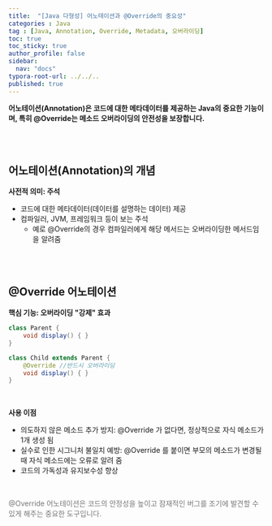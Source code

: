 ```yaml
---
title:  "[Java 다형성] 어노테이션과 @Override의 중요성"
categories : Java
tag : [Java, Annotation, Override, Metadata, 오버라이딩]
toc: true
toc_sticky: true
author_profile: false
sidebar:
  nav: "docs"
typora-root-url: ../../..
published: true
---
```




**어노테이션(Annotation)은 코드에 대한 메타데이터를 제공하는 Java의 중요한 기능이며, 특히 @Override는 메소드 오버라이딩의 안전성을 보장합니다.**

<br>

<br>

## 어노테이션(Annotation)의 개념

**사전적 의미: 주석**

- 코드에 대한 메타데이터(데이터를 설명하는 데이터) 제공
- 컴파일러, JVM, 프레임워크 등이 보는 주석
  - 예로 @Override의 경우 컴파일러에게 해당 메서드는 오버라이딩한 메서드임을 알려줌

<br>

<br>

## @Override 어노테이션

**핵심 기능: 오버라이딩 "강제" 효과**

```java
class Parent {
    void display() { }
}

class Child extends Parent {
    @Override //반드시 오버라이딩
    void display() { }
}
```

<br>

**사용 이점**

- 의도하지 않은 메소드 추가 방지: @Override 가 없다면, 정상적으로 자식 메소드가 1개 생성 됨
- 실수로 인한 시그니처 불일치 예방: @Override 를 붙이면 부모의 메소드가 변경될 때 자식 메소드에는 오류로 알려 줌
- 코드의 가독성과 유지보수성 향상

<br>

<span style="color:#777777">@Override 어노테이션은 코드의 안정성을 높이고 잠재적인 버그를 조기에 발견할 수 있게 해주는 중요한 도구입니다.</span>
